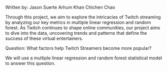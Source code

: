 Written by:
Jason Suerte
Arhum Khan
Chichen Chao

Through this project, we aim to explore the intricacies of Twitch streaming by analyzing our key metrics in multiple linear regression and random forest. 
As Twitch continues to shape online communities, our project aims to dive into the data, uncovering trends and patterns that define the success of these virtual entertainers. 

Question:
What factors help Twitch Streamers become more popular?

We will use a multiple linear regression and random forest statistical model to answer this question.
